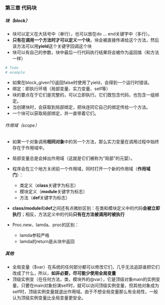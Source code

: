 ### 第三章 代码块

##### 块（block）

* 块可以定义在大括号中（单行），也可以放在do ... end关键字中（多行）。
* **只有在调用一个方法时才可以定义一个块**，块会被直接传递给这个方法，然后该方法可以用**yield**这个关键字回调这个块
* 块可以有自己的参数，块中最后一行代码执行结果将会被作为返回值（和方法一样）
```ruby
# Todo
# example
```
* 如果在block_given?()返回false时使用了yield，会得到一个运行时错误。
* 绑定：即执行环境（局部变量、实力变量、self等）
* 块的要点在于它们是完整的，可以立即执行。它们既包含代码，也包含一组绑定。
* 当创建块时，会获取到局部绑定，把块连同它自己的绑定传给一个方法。
* 一个块可以获取局部绑定，并一直带着它们。

###### 作用域（scope）

* 如果一个对象调用**相同对象**中的另一个方法，那么实力变量在调用过程中始终存在于作用域中。
* 局部变量总是会掉出作用域（这就是它们被称为“局部”的元婴）。
* 程序会在三个地方关闭前一个作用域，同时打开一个新的作用域（**作用域门**）：
  * 类定义（**class**关键字为标志）
  * 模块定义（**module**关键字为标志）
  * 方法（**def**关键字为标志）
* **class/module**和**def**之间还有点微妙区别：在类和模块定义中的代码**会被立即执行**；相反，方法定义中的代码**只有在方法被调用时被执行**

* Proc.new、lamda、proc的区别：
  * lamda参较严格
  * lamda的return是从块中返回

##### 其他

* 全局变量（$var）在系统的任何部分都可以修改它们，几乎无法追踪谁把它们改成了什么，所以，**如非必要，尽可能少使用全局变量**
* 顶级实例变（在任何方法，类，模块外的@var），它是顶级对象main的实例变量，只要在main对象扮演self时，就可以访问顶级实例变量，但其他对象成为self时，顶级实例变量就退出作用域。由于不想全局变量那么有全局性，一般认为顶级实例变量比全局变量更安全。
